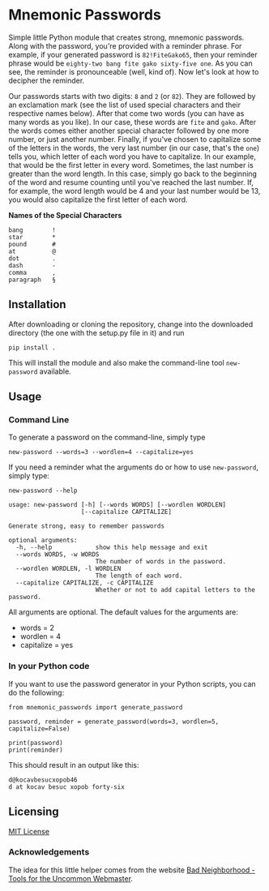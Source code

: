 # Mnemonic Passwords

Simple little Python module that creates strong, mnemonic passwords. Along with the password, you're provided with a
reminder phrase. For example, if your generated password is `82!FiteGako65`, then your reminder phrase would be 
`eighty-two bang fite gako sixty-five one`. As you can see, the reminder is pronounceable (well, kind of). Now let's
look at how to decipher the reminder.

Our passwords starts with two digits: `8` and `2` (or `82`). They are followed by an exclamation mark (see the list of 
used special characters and their respective names below). After that come two words (you can have as many words as you 
like). In our case, these words are `fite` and `gako`. After the words comes either another special character followed 
by one more number, or just another number. Finally, if you've chosen to capitalize some of the letters in the words, 
the very last number (in our case, that's the `one`) tells you, which letter of each word you have to capitalize. In 
our example, that would be the first letter in every word. Sometimes, the last number is greater than the word length. 
In this case, simply go back to the beginning of the word and resume counting until you've reached the last number. If, 
for example, the word length would be 4 and your last number would be 13, you would also capitalize the first letter of 
each word.

**Names of the Special Characters**

```
bang        !
star        *
pound       #
at          @
dot         .
dash        -
comma       ,
paragraph   §
```

## Installation

After downloading or cloning the repository, change into the downloaded directory (the one with the setup.py file in it)
and run

```
pip install .
```

This will install the module and also make the command-line tool `new-password` available.

## Usage

### Command Line

To generate a password on the command-line, simply type

```
new-password --words=3 --wordlen=4 --capitalize=yes
```

If you need a reminder what the arguments do or how to use `new-password`, simply type:

```
new-password --help

usage: new-password [-h] [--words WORDS] [--wordlen WORDLEN]
                    [--capitalize CAPITALIZE]  
  
Generate strong, easy to remember passwords
  
optional arguments:
  -h, --help            show this help message and exit
  --words WORDS, -w WORDS
                        The number of words in the password.
  --wordlen WORDLEN, -l WORDLEN
                        The length of each word.
  --capitalize CAPITALIZE, -c CAPITALIZE
                        Whether or not to add capital letters to the password.
```

All arguments are optional. The default values for the arguments are:

* words = 2
* wordlen = 4
* capitalize = yes

### In your Python code

If you want to use the password generator in your Python scripts, you can do the following:

```
from mnemonic_passwords import generate_password

password, reminder = generate_password(words=3, wordlen=5, capitalize=False)

print(password)
print(reminder)
```

This should result in an output like this:

```
d@kocavbesucxopob46
d at kocav besuc xopob forty-six
```

## Licensing

[MIT License](https://opensource.org/licenses/MIT)


### Acknowledgements

The idea for this little helper comes from the website [Bad Neighborhood - Tools for the Uncommon Webmaster](http://www.bad-neighborhood.com/password-generator.htm). 
